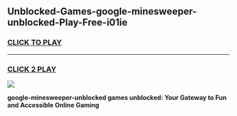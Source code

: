 
## Unblocked-Games-google-minesweeper-unblocked-Play-Free-i01ie
<h3>
<a href="https://premium76.site?title=google-minesweeper-unblocked&ref=12A">CLICK TO PLAY</a></h3>
<hr>

<h3>
<a href="https://premium76.site?title=google-minesweeper-unblocked&ref=12A">CLICK 2 PLAY</a>
  
</h3>

<a href="https://premium76.site?title=google-minesweeper-unblocked&ref=12A"><img src="https://clearcache.store/games.png"></a>


**google-minesweeper-unblocked games unblocked: Your Gateway to Fun and Accessible Online Gaming**
